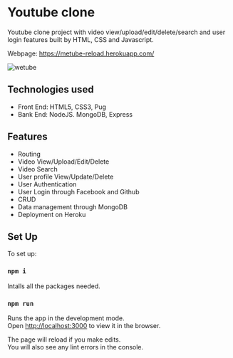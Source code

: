 # Youtube clone 

Youtube clone project with video view/upload/edit/delete/search and user login features built by HTML, CSS and Javascript.

Webpage: https://metube-reload.herokuapp.com/

![wetube](https://user-images.githubusercontent.com/49193381/204435587-de6d5694-d441-4ef0-b2fd-3aa29283f753.png)

## Technologies used
- Front End: HTML5, CSS3, Pug
- Bank End: NodeJS. MongoDB, Express

## Features
- Routing 
- Video View/Upload/Edit/Delete
- Video Search 
- User profile View/Update/Delete 
- User Authentication
- User Login through Facebook and Github
- CRUD
- Data management through MongoDB
- Deployment on Heroku

## Set Up

To set up:

### `npm i`

Intalls all the packages needed.

### `npm run`
Runs the app in the development mode.\
Open [http://localhost:3000](http://localhost:3000) to view it in the browser.

The page will reload if you make edits.\
You will also see any lint errors in the console.
